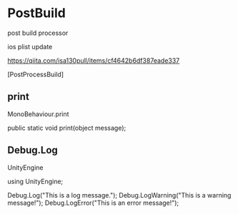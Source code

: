 # PostBuild

post build processor

ios plist update

https://qiita.com/isa130pull/items/cf4642b6df387eade337

[PostProcessBuild]



## print
MonoBehaviour.print

public static void print(object message);

## Debug.Log
UnityEngine

using UnityEngine;

Debug.Log("This is a log message.");
Debug.LogWarning("This is a warning message!");
Debug.LogError("This is an error message!");
